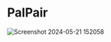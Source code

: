 # PalPair
![Screenshot 2024-05-21 152058](https://github.com/ronenfe/PalPair/assets/8763689/ea27f66f-1093-4c61-a25d-aad4f204e066)
